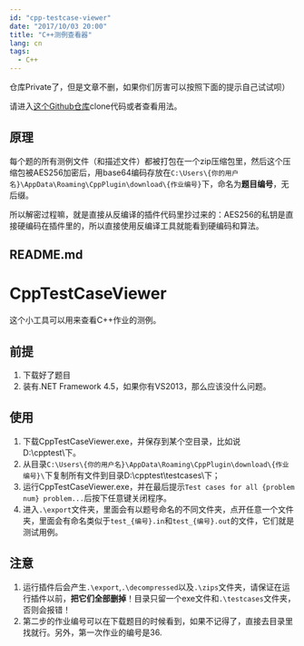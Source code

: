 ```yaml
---
id: "cpp-testcase-viewer"
date: "2017/10/03 20:00"
title: "C++测例查看器"
lang: cn
tags:
  - C++
---
```


仓库Private了，但是文章不删，如果你们厉害可以按照下面的提示自己试试呗）

请进入[这个Github仓库](https://github.com/viccrubs/CppTestCaseViewer)clone代码或者查看用法。

## 原理

每个题的所有测例文件（和描述文件）都被打包在一个zip压缩包里，然后这个压缩包被AES256加密后，用base64编码存放在`C:\Users\{你的用户名}\AppData\Roaming\CppPlugin\download\{作业编号}`下，命名为**题目编号**，无后缀。

所以解密过程嘛，就是直接从反编译的插件代码里抄过来的：AES256的私钥是直接硬编码在插件里的，所以直接使用反编译工具就能看到硬编码和算法。

## README.md

# CppTestCaseViewer

这个小工具可以用来查看C++作业的测例。

## 前提
1. 下载好了题目
2. 装有.NET Framework 4.5，如果你有VS2013，那么应该没什么问题。

## 使用
1. 下载CppTestCaseViewer.exe，并保存到某个空目录，比如说D:\cpptest\下。
2. 从目录`C:\Users\{你的用户名}\AppData\Roaming\CppPlugin\download\{作业编号}\`下复制所有文件到目录D:\cpptest\testcases\下；
3. 运行CppTestCaseViewer.exe，并在最后提示`Test cases for all {problem num} problem...`后按下任意键关闭程序。
5. 进入`.\export`文件夹，里面会有以题号命名的不同文件夹，点开任意一个文件夹，里面会有命名类似于`test_{编号}.in`和`test_{编号}.out`的文件，它们就是测试用例。

## 注意
1. 运行插件后会产生`.\export`,`.\decompressed`以及`.\zips`文件夹，请保证在运行插件以前，**把它们全部删掉**！目录只留一个exe文件和`.\testcases`文件夹，否则会报错！
2. 第二步的作业编号可以在下载题目的时候看到，如果不记得了，直接去目录里找就行。另外，第一次作业的编号是36.
